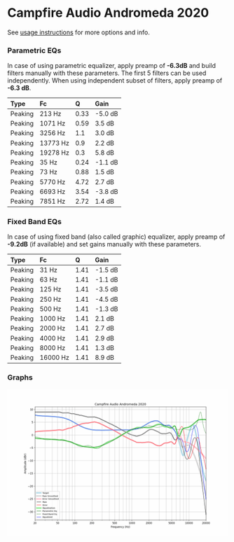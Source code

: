 # Campfire Audio Andromeda 2020
See [usage instructions](https://github.com/jaakkopasanen/AutoEq#usage) for more options and info.

### Parametric EQs
In case of using parametric equalizer, apply preamp of **-6.3dB** and build filters manually
with these parameters. The first 5 filters can be used independently.
When using independent subset of filters, apply preamp of **-6.3 dB**.

| Type    | Fc       |    Q | Gain    |
|:--------|:---------|:-----|:--------|
| Peaking | 213 Hz   | 0.33 | -5.0 dB |
| Peaking | 1071 Hz  | 0.59 | 3.5 dB  |
| Peaking | 3256 Hz  | 1.1  | 3.0 dB  |
| Peaking | 13773 Hz | 0.9  | 2.2 dB  |
| Peaking | 19278 Hz | 0.3  | 5.8 dB  |
| Peaking | 35 Hz    | 0.24 | -1.1 dB |
| Peaking | 73 Hz    | 0.88 | 1.5 dB  |
| Peaking | 5770 Hz  | 4.72 | 2.7 dB  |
| Peaking | 6693 Hz  | 3.54 | -3.8 dB |
| Peaking | 7851 Hz  | 2.72 | 1.4 dB  |

### Fixed Band EQs
In case of using fixed band (also called graphic) equalizer, apply preamp of **-9.2dB**
(if available) and set gains manually with these parameters.

| Type    | Fc       |    Q | Gain    |
|:--------|:---------|:-----|:--------|
| Peaking | 31 Hz    | 1.41 | -1.5 dB |
| Peaking | 63 Hz    | 1.41 | -1.1 dB |
| Peaking | 125 Hz   | 1.41 | -3.5 dB |
| Peaking | 250 Hz   | 1.41 | -4.5 dB |
| Peaking | 500 Hz   | 1.41 | -1.3 dB |
| Peaking | 1000 Hz  | 1.41 | 2.1 dB  |
| Peaking | 2000 Hz  | 1.41 | 2.7 dB  |
| Peaking | 4000 Hz  | 1.41 | 2.9 dB  |
| Peaking | 8000 Hz  | 1.41 | 1.3 dB  |
| Peaking | 16000 Hz | 1.41 | 8.9 dB  |

### Graphs
![](./Campfire%20Audio%20Andromeda%202020.png)